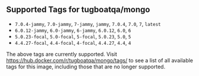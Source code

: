 ## Supported Tags for tugboatqa/mongo

* `7.0.4-jammy`, `7.0-jammy`, `7-jammy`, `jammy`, `7.0.4`, `7.0`, `7`, `latest`
* `6.0.12-jammy`, `6.0-jammy`, `6-jammy`, `6.0.12`, `6.0`, `6`
* `5.0.23-focal`, `5.0-focal`, `5-focal`, `5.0.23`, `5.0`, `5`
* `4.4.27-focal`, `4.4-focal`, `4-focal`, `4.4.27`, `4.4`, `4`

The above tags are currently supported. Visit https://hub.docker.com/r/tugboatqa/mongo/tags/ to see a list of all available tags for this image, including those that are no longer supported.
